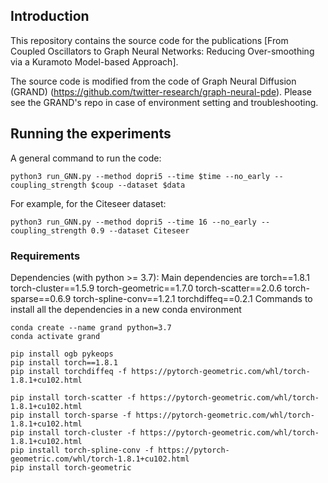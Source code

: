 ## Introduction

This repository contains the source code for the publications [From Coupled Oscillators to Graph Neural Networks: Reducing Over-smoothing via a Kuramoto Model-based Approach].

The source code is modified from the code of Graph Neural Diffusion (GRAND) (https://github.com/twitter-research/graph-neural-pde). Please see the GRAND's repo in case of environment setting and troubleshooting.

## Running the experiments
A general command to run the code:
```
python3 run_GNN.py --method dopri5 --time $time --no_early --coupling_strength $coup --dataset $data
```

For example, for the Citeseer dataset:
```
python3 run_GNN.py --method dopri5 --time 16 --no_early --coupling_strength 0.9 --dataset Citeseer
```

### Requirements
Dependencies (with python >= 3.7):
Main dependencies are
torch==1.8.1
torch-cluster==1.5.9
torch-geometric==1.7.0
torch-scatter==2.0.6
torch-sparse==0.6.9
torch-spline-conv==1.2.1
torchdiffeq==0.2.1
Commands to install all the dependencies in a new conda environment
```
conda create --name grand python=3.7
conda activate grand

pip install ogb pykeops
pip install torch==1.8.1
pip install torchdiffeq -f https://pytorch-geometric.com/whl/torch-1.8.1+cu102.html

pip install torch-scatter -f https://pytorch-geometric.com/whl/torch-1.8.1+cu102.html
pip install torch-sparse -f https://pytorch-geometric.com/whl/torch-1.8.1+cu102.html
pip install torch-cluster -f https://pytorch-geometric.com/whl/torch-1.8.1+cu102.html
pip install torch-spline-conv -f https://pytorch-geometric.com/whl/torch-1.8.1+cu102.html
pip install torch-geometric
```
